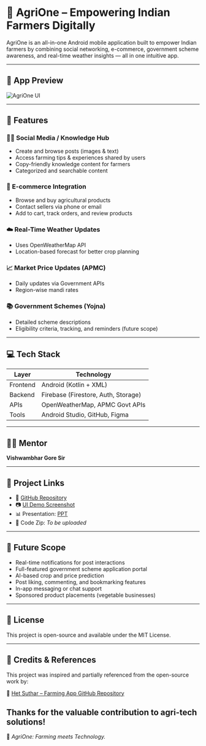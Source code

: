 # 🌾 AgriOne – Empowering Indian Farmers Digitally

AgriOne is an all-in-one Android mobile application built to empower Indian farmers by combining social networking, e-commerce, government scheme awareness, and real-time weather insights — all in one intuitive app.

---

## 📸 App Preview

![AgriOne UI]([images/agri_india.png](https://drive.google.com/file/d/1a2KlLvtU5BXUTtXQn9VxMzDlklbyiJhm/view?usp=drive_link))

---

## 🚀 Features

### 🧑‍🌾 Social Media / Knowledge Hub
- Create and browse posts (images & text)
- Access farming tips & experiences shared by users
- Copy-friendly knowledge content for farmers
- Categorized and searchable content

### 🛒 E-commerce Integration
- Browse and buy agricultural products
- Contact sellers via phone or email
- Add to cart, track orders, and review products

### ☁️ Real-Time Weather Updates
- Uses OpenWeatherMap API
- Location-based forecast for better crop planning

### 📈 Market Price Updates (APMC)
- Daily updates via Government APIs
- Region-wise mandi rates

### 📚 Government Schemes (Yojna)
- Detailed scheme descriptions
- Eligibility criteria, tracking, and reminders (future scope)

---

## 💻 Tech Stack

| Layer        | Technology              |
|--------------|--------------------------|
| Frontend     | Android (Kotlin + XML)   |
| Backend      | Firebase (Firestore, Auth, Storage) |
| APIs         | OpenWeatherMap, APMC Govt APIs |
| Tools        | Android Studio, GitHub, Figma |

---

## 🧑‍🏫 Mentor

**Vishwambhar Gore Sir**

---

## 📁 Project Links

- 🔗 [GitHub Repository](https://github.com/DinoMax12/AgriOne)
- 📷 [UI Demo Screenshot](https://drive.google.com/file/d/1a2KlLvtU5BXUTtXQn9VxMzDlklbyiJhm/view?usp=drive_link)
- 📊 Presentation: [PPT](https://docs.google.com/presentation/d/1O0I_ndR17r-7WquPx2yaGQokmN88xl5Y/edit?usp=drive_link&ouid=111770064340794461728&rtpof=true&sd=true)
- 🧳 Code Zip: _To be uploaded_

---

## 📌 Future Scope

- Real-time notifications for post interactions
- Full-featured government scheme application portal
- AI-based crop and price prediction
- Post liking, commenting, and bookmarking features
- In-app messaging or chat support
- Sponsored product placements (vegetable businesses)

---

## 📢 License

This project is open-source and available under the MIT License.

---

## 🙏 Credits & References

This project was inspired and partially referenced from the open-source work by:

🔗 [Het Suthar – Farming App GitHub Repository](https://github.com/hetsuthar028/Farming-App)

Thanks for the valuable contribution to agri-tech solutions!
---

🌿 _AgriOne: Farming meets Technology._
